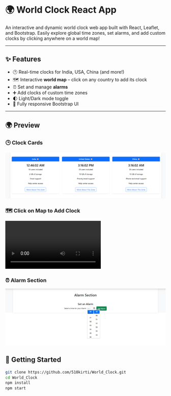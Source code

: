 # 🌍 World Clock React App

An interactive and dynamic world clock web app built with React, Leaflet, and Bootstrap. Easily explore global time zones, set alarms, and add custom clocks by clicking anywhere on a world map!

---

## ✨ Features

- 🕐 Real-time clocks for India, USA, China (and more!)
- 🗺️ Interactive **world map** – click on any country to add its clock
- ⏰ Set and manage **alarms**
- ➕ Add clocks of custom time zones
- 🌓 Light/Dark mode toggle
- 💅 Fully responsive Bootstrap UI

---

## 🌍 Preview

### 🕒 Clock Cards
![Clock Cards](./screenshots/clock-cards.png)

### 🗺 Click on Map to Add Clock
![Map Click](./screenshots/map-click.mp4)

### ⏰ Alarm Section
![Alarm](./screenshots/alarm.png)


## 🚀 Getting Started

```bash
git clone https://github.com/510kirti/World_Clock.git
cd World_Clock
npm install
npm start
